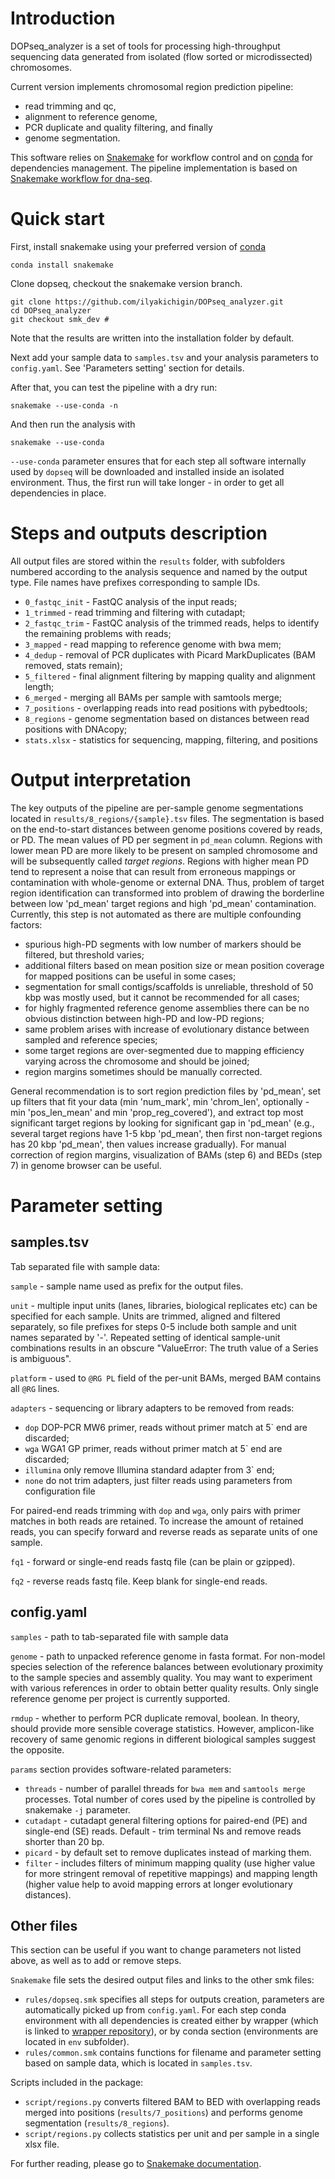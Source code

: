 # Introduction

DOPseq_analyzer is a set of tools for processing high-throughput sequencing data generated from isolated (flow sorted or microdissected) chromosomes.

Current version implements chromosomal region prediction pipeline: 
- read trimming and qc,
- alignment to reference genome,
- PCR duplicate and quality filtering, and finally
- genome segmentation.

This software relies on [Snakemake](https://snakemake.readthedocs.io/en/stable/) for workflow control and on [conda](https://conda.io/docs/) for dependencies management. The pipeline implementation is based on [Snakemake workflow for dna-seq](https://github.com/snakemake-workflows/dna-seq-gatk-variant-calling).

# Quick start

First, install snakemake using your preferred version of [conda](https://conda.io/docs/user-guide/install/index.html)
```
conda install snakemake
```

Clone dopseq, checkout the snakemake version branch.
```
git clone https://github.com/ilyakichigin/DOPseq_analyzer.git
cd DOPseq_analyzer
git checkout smk_dev #
```
Note that the results are written into the installation folder by default.

Next add your sample data to `samples.tsv` and your analysis parameters to `config.yaml`. See 'Parameters setting' section for details.

After that, you can test the pipeline with a dry run:
```
snakemake --use-conda -n
```

And then run the analysis with
```
snakemake --use-conda
```

`--use-conda` parameter ensures that for each step all software internally used by `dopseq` will be downloaded and installed inside an isolated environment. Thus, the first run will take longer - in order to get all dependencies in place.

# Steps and outputs description

All output files are stored within the `results` folder, with subfolders numbered according to the analysis sequence and named by the output type. File names have prefixes corresponding to sample IDs. 

- `0_fastqc_init` - FastQC analysis of the input reads;
- `1_trimmed` - read trimming and filtering with cutadapt;
- `2_fastqc_trim` - FastQC analysis of the trimmed reads, helps to identify the remaining problems with reads;
- `3_mapped` - read mapping to reference genome with bwa mem;
- `4_dedup` - removal of PCR duplicates with Picard MarkDuplicates (BAM removed, stats remain);
- `5_filtered` - final alignment filtering by mapping quality and alignment length;
- `6_merged` - merging all BAMs per sample with samtools merge;
- `7_positions` - overlapping reads into read positions with pybedtools;
- `8_regions` - genome segmentation based on distances between read positions with DNAcopy;
- `stats.xlsx` - statistics for sequencing, mapping, filtering, and positions

# Output interpretation 

The key outputs of the pipeline are per-sample genome segmentations located in `results/8_regions/{sample}.tsv` files. The segmentation is based on the end-to-start distances between genome positions covered by reads, or PD. The mean values of PD per segment in `pd_mean` column. Regions with lower mean PD are more likely to be present on sampled chromosome and will be subsequently called _target regions_. Regions with higher mean PD tend to represent a noise that can result from erroneous mappings or contamination with whole-genome or external DNA. Thus, problem of target region identification can transformed into problem of drawing the borderline between low 'pd_mean' target regions and high 'pd_mean' contamination. Currently, this step is not automated as there are multiple confounding factors:

- spurious high-PD segments with low number of markers should be filtered, but threshold varies;
- additional filters based on mean position size or mean position coverage for mapped positions can be useful in some cases;
- segmentation for small contigs/scaffolds is unreliable, threshold of 50 kbp was mostly used, but it cannot be recommended for all cases;
- for highly fragmented reference genome assemblies there can be no obvious distinction between high-PD and low-PD regions;
- same problem arises with increase of evolutionary distance between sampled and reference species;
- some target regions are over-segmented due to mapping efficiency varying across the chromosome and should be joined;
- region margins sometimes should be manually corrected.

General recommendation is to sort region prediction files by 'pd_mean', set up filters that fit your data (min 'num_mark', min 'chrom_len', optionally - min 'pos_len_mean' and min 'prop_reg_covered'), and extract top most significant target regions by looking for significant gap in 'pd_mean' (e.g., several target regions have 1-5 kbp 'pd_mean', then first non-target regions has 20 kbp 'pd_mean', then values increase gradually). For manual correction of region margins, visualization of BAMs (step 6) and BEDs (step 7) in genome browser can be useful. 

# Parameter setting

## samples.tsv

Tab separated file with sample data:

`sample` - sample name used as prefix for the output files.

`unit` - multiple input units (lanes, libraries, biological replicates etc) can be specified for each sample. Units are trimmed, aligned and filtered separately, so file prefixes for steps 0-5 include both sample and unit names separated by '-'. Repeated setting of identical sample-unit combinations results in an obscure "ValueError: The truth value of a Series is ambiguous".

`platform` - used to `@RG PL` field of the per-unit BAMs, merged BAM contains all `@RG` lines. 

`adapters` - sequencing or library adapters to be removed from reads:
- `dop` DOP-PCR MW6 primer, reads without primer match at 5\` end are discarded;
- `wga` WGA1 GP primer, reads without primer match at 5\` end are discarded;
- `illumina` only remove Illumina standard adapter from 3\` end;
- `none` do not trim adapters, just filter reads using parameters from configuration file

For paired-end reads trimming with `dop` and `wga`, only pairs with primer matches in both reads are retained. To increase the amount of retained reads, you can specify forward and reverse reads as separate units of one sample.

`fq1` - forward or single-end reads fastq file (can be plain or gzipped).

`fq2` - reverse reads fastq file. Keep blank for single-end reads.

## config.yaml

`samples` - path to tab-separated file with sample data

`genome` - path to unpacked reference genome in fasta format. For non-model species selection of the reference balances between evolutionary proximity to the sample species and assembly quality. You may want to experiment with various references in order to obtain better quality results. Only single reference genome per project is currently supported.

`rmdup` - whether to perform PCR duplicate removal, boolean. In theory, should provide more sensible coverage statistics. However, amplicon-like recovery of same genomic regions in different biological samples suggest the opposite.

`params` section provides software-related parameters:
- `threads` - number of parallel threads for `bwa mem` and `samtools merge` processes. Total number of cores used by the pipeline is controlled by snakemake `-j` parameter.
- `cutadapt` - cutadapt general filtering options for paired-end (PE) and single-end (SE) reads. Default - trim terminal Ns and remove reads shorter than 20 bp.
- `picard` - by default set to remove duplicates instead of marking them.
- `filter` - includes filters of minimum mapping quality (use higher value for more stringent removal of repetitive mappings) and mapping length (higher value help to avoid mapping errors at longer evolutionary distances).

## Other files

This section can be useful if you want to change parameters not listed above, as well as to add or remove steps.

`Snakemake` file sets the desired output files and links to the other smk files: 
- `rules/dopseq.smk` specifies all steps for outputs creation, parameters are automatically picked up from `config.yaml`. For each step conda environment with all dependencies is created either by wrapper (which is linked to [wrapper repository](https://snakemake-wrappers.readthedocs.io/en/stable/)), or by conda section (environments are located in `env` subfolder). 
- `rules/common.smk` contains functions for filename and parameter setting based on sample data, which is located in `samples.tsv`.

Scripts included in the package: 
- `script/regions.py` converts filtered BAM to BED with overlapping reads merged into positions (`results/7_positions`) and performs genome segmentation (`results/8_regions`).
- `script/regions.py` collects statistics per unit and per sample in a single xlsx file.

For further reading, please go to [Snakemake documentation](https://snakemake.readthedocs.io/en/stable/).







```